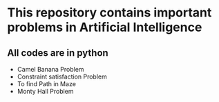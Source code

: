 # This repository contains important problems in Artificial Intelligence
## All codes are in python 

* Camel Banana Problem
* Constraint satisfaction Problem
* To find Path in Maze
* Monty Hall Problem